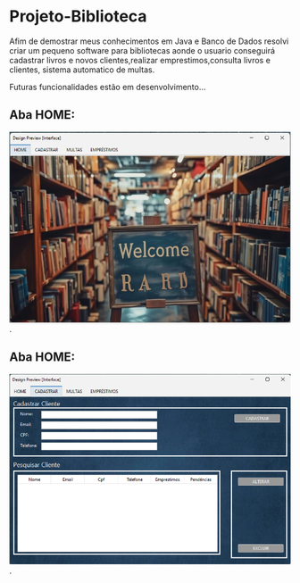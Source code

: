 # Projeto-Biblioteca
Afim de demostrar meus conhecimentos em Java e Banco de Dados resolvi criar um pequeno software para bibliotecas aonde o usuario conseguirá cadastrar livros e novos clientes,realizar emprestimos,consulta livros e clientes, sistema automatico de multas.

Futuras funcionalidades estão em desenvolvimento...

## Aba HOME:
![home](https://github.com/Ig0rFA/Projeto-Biblioteca/blob/main/readme.img/printHome.png).


## Aba HOME:
![cadastrar](https://github.com/Ig0rFA/Projeto-Biblioteca/blob/main/readme.img/printCadastrar.png).

